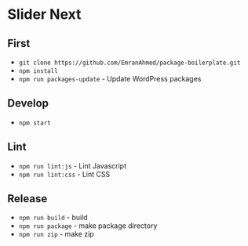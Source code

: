 # Slider Next

## First

- `git clone https://github.com/EmranAhmed/package-boilerplate.git`
- `npm install`
- `npm run packages-update` - Update WordPress packages

## Develop

- `npm start`

## Lint

- `npm run lint:js` - Lint Javascript
- `npm run lint:css` - Lint CSS

## Release

- `npm run build` - build
- `npm run package` - make package directory
- `npm run zip` - make zip
